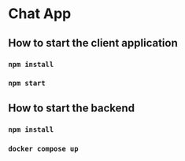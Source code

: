 # Chat App

## How to start the client application

### `npm install`
### `npm start`

## How to start the backend

### `npm install`
### `docker compose up`